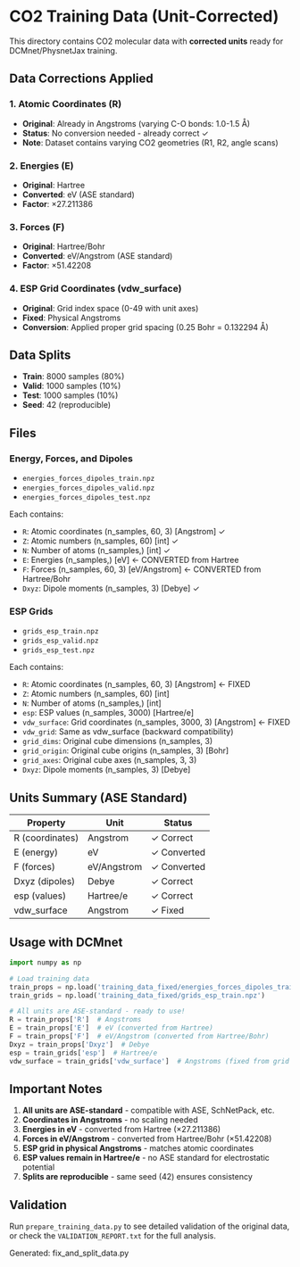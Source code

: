 # CO2 Training Data (Unit-Corrected)

This directory contains CO2 molecular data with **corrected units** ready for DCMnet/PhysnetJax training.

## Data Corrections Applied

### 1. Atomic Coordinates (R)
- **Original**: Already in Angstroms (varying C-O bonds: 1.0-1.5 Å)
- **Status**: No conversion needed - already correct ✓
- **Note**: Dataset contains varying CO2 geometries (R1, R2, angle scans)

### 2. Energies (E)
- **Original**: Hartree
- **Converted**: eV (ASE standard)
- **Factor**: ×27.211386

### 3. Forces (F)
- **Original**: Hartree/Bohr
- **Converted**: eV/Angstrom (ASE standard)
- **Factor**: ×51.42208

### 4. ESP Grid Coordinates (vdw_surface)
- **Original**: Grid index space (0-49 with unit axes)
- **Fixed**: Physical Angstroms
- **Conversion**: Applied proper grid spacing (0.25 Bohr = 0.132294 Å)

## Data Splits

- **Train**: 8000 samples (80%)
- **Valid**: 1000 samples (10%)
- **Test**: 1000 samples (10%)
- **Seed**: 42 (reproducible)

## Files

### Energy, Forces, and Dipoles
- `energies_forces_dipoles_train.npz`
- `energies_forces_dipoles_valid.npz`
- `energies_forces_dipoles_test.npz`

Each contains:
- `R`: Atomic coordinates (n_samples, 60, 3) [Angstrom] ✓
- `Z`: Atomic numbers (n_samples, 60) [int] ✓
- `N`: Number of atoms (n_samples,) [int] ✓
- `E`: Energies (n_samples,) [eV] ← CONVERTED from Hartree
- `F`: Forces (n_samples, 60, 3) [eV/Angstrom] ← CONVERTED from Hartree/Bohr
- `Dxyz`: Dipole moments (n_samples, 3) [Debye] ✓

### ESP Grids
- `grids_esp_train.npz`
- `grids_esp_valid.npz`
- `grids_esp_test.npz`

Each contains:
- `R`: Atomic coordinates (n_samples, 60, 3) [Angstrom] ← FIXED
- `Z`: Atomic numbers (n_samples, 60) [int]
- `N`: Number of atoms (n_samples,) [int]
- `esp`: ESP values (n_samples, 3000) [Hartree/e]
- `vdw_surface`: Grid coordinates (n_samples, 3000, 3) [Angstrom] ← FIXED
- `vdw_grid`: Same as vdw_surface (backward compatibility)
- `grid_dims`: Original cube dimensions (n_samples, 3)
- `grid_origin`: Original cube origins (n_samples, 3) [Bohr]
- `grid_axes`: Original cube axes (n_samples, 3, 3)
- `Dxyz`: Dipole moments (n_samples, 3) [Debye]

## Units Summary (ASE Standard)

| Property | Unit | Status |
|----------|------|--------|
| R (coordinates) | Angstrom | ✓ Correct |
| E (energy) | eV | ✓ Converted |
| F (forces) | eV/Angstrom | ✓ Converted |
| Dxyz (dipoles) | Debye | ✓ Correct |
| esp (values) | Hartree/e | ✓ Correct |
| vdw_surface | Angstrom | ✓ Fixed |

## Usage with DCMnet

```python
import numpy as np

# Load training data
train_props = np.load('training_data_fixed/energies_forces_dipoles_train.npz')
train_grids = np.load('training_data_fixed/grids_esp_train.npz')

# All units are ASE-standard - ready to use!
R = train_props['R']  # Angstroms
E = train_props['E']  # eV (converted from Hartree)
F = train_props['F']  # eV/Angstrom (converted from Hartree/Bohr)
Dxyz = train_props['Dxyz']  # Debye
esp = train_grids['esp']  # Hartree/e
vdw_surface = train_grids['vdw_surface']  # Angstroms (fixed from grid indices)
```

## Important Notes

1. **All units are ASE-standard** - compatible with ASE, SchNetPack, etc.
2. **Coordinates in Angstroms** - no scaling needed
3. **Energies in eV** - converted from Hartree (×27.211386)
4. **Forces in eV/Angstrom** - converted from Hartree/Bohr (×51.42208)
5. **ESP grid in physical Angstroms** - matches atomic coordinates
6. **ESP values remain in Hartree/e** - no ASE standard for electrostatic potential
7. **Splits are reproducible** - same seed (42) ensures consistency

## Validation

Run `prepare_training_data.py` to see detailed validation of the original data,
or check the `VALIDATION_REPORT.txt` for the full analysis.

Generated: fix_and_split_data.py
